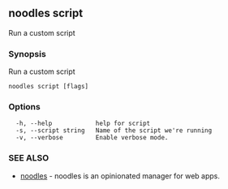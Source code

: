 ## noodles script

Run a custom script

### Synopsis

Run a custom script

```
noodles script [flags]
```

### Options

```
  -h, --help            help for script
  -s, --script string   Name of the script we're running
  -v, --verbose         Enable verbose mode.
```

### SEE ALSO

* [noodles](noodles.md)	 - noodles is an opinionated manager for web apps.


